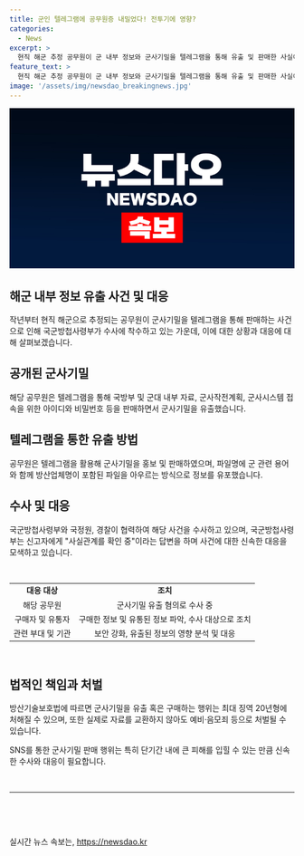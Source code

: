 ```yaml
---
title: 군인 텔레그램에 공무원증 내밀었다! 전투기에 영향?
categories:
  - News
excerpt: >
  현직 해군 추정 공무원이 군 내부 정보와 군사기밀을 텔레그램을 통해 유출 및 판매한 사실이 드러나 논란이 일고 있다. 특히 군인트라넷 접속 정보부터 국방부, 군사작전계획, 해군 신상정보, 군사기술 등을 판매하고 있는 것으로 확인됐으며, 이에 대한 수사가 진행 중이다. 해당 행위는 방산기술보호법에 따라 최대 징역 20년형을 받을 수 있는 중대한 범죄로 군사기밀 유출 문제에 대한 신속한 대응이 필요한 상황이다. 현재 관련 기관들은 사실관계 확인에 주력하고 있으며, 빠른 수사 결과가 기대된다.
feature_text: >
  현직 해군 추정 공무원이 군 내부 정보와 군사기밀을 텔레그램을 통해 유출 및 판매한 사실이 드러나 논란이 일고 있다. 특히 군인트라넷 접속 정보부터 국방부, 군사작전계획, 해군 신상정보, 군사기술 등을 판매하고 있는 것으로 확인됐으며, 이에 대한 수사가 진행 중이다. 해당 행위는 방산기술보호법에 따라 최대 징역 20년형을 받을 수 있는 중대한 범죄로 군사기밀 유출 문제에 대한 신속한 대응이 필요한 상황이다. 현재 관련 기관들은 사실관계 확인에 주력하고 있으며, 빠른 수사 결과가 기대된다.
image: '/assets/img/newsdao_breakingnews.jpg'
---
```


<p><img src="/assets/img/newsdao_breakingnews.jpg" alt="firstkoreanews 속보" /></p>

<h2 data-ke-size="size26">해군 내부 정보 유출 사건 및 대응</h2>

<p data-ke-size="size16">작년부터 현직 해군으로 추정되는 공무원이 군사기밀을 텔레그램을 통해 판매하는 사건으로 인해 국군방첩사령부가 수사에 착수하고 있는 가운데, 이에 대한 상황과 대응에 대해 살펴보겠습니다.</p>

<h2 data-ke-size="size24">공개된 군사기밀</h2>

<p data-ke-size="size16">해당 공무원은 텔레그램을 통해 국방부 및 군대 내부 자료, 군사작전계획, 군사시스템 접속을 위한 아이디와 비밀번호 등을 판매하면서 군사기밀을 유출했습니다.</p>

<h2 data-ke-size="size24">텔레그램을 통한 유출 방법</h2>

<p data-ke-size="size16">공무원은 텔레그램을 활용해 군사기밀을 홍보 및 판매하였으며, 파일명에 군 관련 용어와 함께 방산업체명이 포함된 파일을 아우르는 방식으로 정보를 유포했습니다.</p>

<h2 data-ke-size="size24">수사 및 대응</h2>

<p data-ke-size="size16">국군방첩사령부와 국정원, 경찰이 협력하여 해당 사건을 수사하고 있으며, 국군방첩사령부는 신고자에게 "사실관계를 확인 중"이라는 답변을 하며 사건에 대한 신속한 대응을 모색하고 있습니다.</p>

<p data-ke-size="size16">&nbsp;</p>

<table>
    <tbody>
        <tr>
            <td style="text-align: center; height: 17px;"><b>대응 대상</b></td>
            <td style="text-align: center; height: 17px;"><b>조치</b></td>
        </tr>
        <tr>
            <td style="text-align: center;">해당 공무원</td>
            <td style="text-align: center;">군사기밀 유출 혐의로 수사 중</td>
        </tr>
        <tr>
            <td style="text-align: center;">구매자 및 유통자</td>
            <td style="text-align: center;">구매한 정보 및 유통된 정보 파악, 수사 대상으로 조치</td>
        </tr>
        <tr>
            <td style="text-align: center;">관련 부대 및 기관</td>
            <td style="text-align: center;">보안 강화, 유출된 정보의 영향 분석 및 대응</td>
        </tr>
    </tbody>
</table>

<p data-ke-size="size16">&nbsp;</p>

<h2 data-ke-size="size24">법적인 책임과 처벌</h2>

<p data-ke-size="size16">방산기술보호법에 따르면 군사기밀을 유출 혹은 구매하는 행위는 최대 징역 20년형에 처해질 수 있으며, 또한 실제로 자료를 교환하지 않아도 예비·음모죄 등으로 처벌될 수 있습니다.</p>

<p data-ke-size="size16">SNS를 통한 군사기밀 판매 행위는 특히 단기간 내에 큰 피해를 입힐 수 있는 만큼 신속한 수사와 대응이 필요합니다.</p>

<p data-ke-size="size16">&nbsp;</p>

<hr>

<p data-ke-size="size16">&nbsp;</p>

<p data-ke-size="size16">&nbsp;</p>
실시간 뉴스 속보는, <a href="https://newsdao.kr" rel="dofollow">https://newsdao.kr</a>


